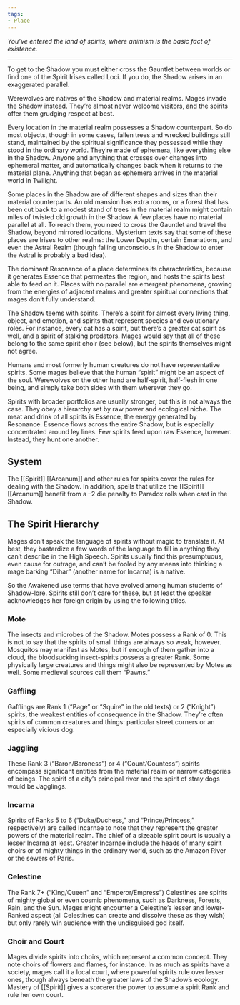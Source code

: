 ```yaml
---
tags:
- Place
---
```


_You’ve entered the land of spirits, where animism is the basic fact of existence._

---

To get to the Shadow you must either cross the Gauntlet between worlds or find one of the Spirit Irises called Loci. If you do, the Shadow arises in an exaggerated parallel.

Werewolves are natives of the Shadow and material realms. Mages invade the Shadow instead. They’re almost never welcome visitors, and the spirits offer them grudging respect at best.

Every location in the material realm possesses a Shadow counterpart. So do most objects, though in some cases, fallen trees and wrecked buildings still stand, maintained by the spiritual significance they possessed while they stood in the ordinary world. They’re made of ephemera, like everything else in the Shadow. Anyone and anything that crosses over changes into ephemeral matter, and automatically changes back when it returns to the material plane. Anything that began as ephemera arrives in the material world in Twilight.

Some places in the Shadow are of different shapes and sizes than their material counterparts. An old mansion has extra rooms, or a forest that has been cut back to a modest stand of trees in the material realm might contain miles of twisted old growth in the Shadow. A few places have no material parallel at all. To reach them, you need to cross the Gauntlet and travel the Shadow, beyond mirrored locations. Mysterium texts say that some of these places are Irises to other realms: the Lower Depths, certain Emanations, and even the Astral Realm (though falling unconscious in the Shadow to enter the Astral is probably a bad idea).

The dominant Resonance of a place determines its characteristics, because it generates Essence that permeates the region, and hosts the spirits best able to feed on it. Places with no parallel are emergent phenomena, growing from the energies of adjacent realms and greater spiritual connections that mages don’t fully understand.

The Shadow teems with spirits. There’s a spirit for almost every living thing, object, and emotion, and spirits that represent species and evolutionary roles. For instance, every cat has a spirit, but there’s a greater cat spirit as well, and a spirit of stalking predators. Mages would say that all of these belong to the same spirit choir (see below), but the spirits themselves might not agree.

Humans and most formerly human creatures do not have representative spirits. Some mages believe that the human “spirit” might be an aspect of the soul. Werewolves on the other hand are half-spirit, half-flesh in one being, and simply take both sides with them wherever they go.

Spirits with broader portfolios are usually stronger, but this is not always the case. They obey a hierarchy set by raw power and ecological niche. The meat and drink of all spirits is Essence, the energy generated by Resonance. Essence flows across the entire Shadow, but is especially concentrated around ley lines. Few spirits feed upon raw Essence, however. Instead, they hunt one another.

## System

The [[Spirit]] [[Arcanum]] and other rules for spirits cover the rules for dealing with the Shadow. In addition, spells that utilize the [[Spirit]] [[Arcanum]] benefit from a –2 die penalty to Paradox rolls when cast in the Shadow.

## The Spirit Hierarchy

Mages don’t speak the language of spirits without magic to translate it. At best, they bastardize a few words of the language to fill in anything they can’t describe in the High Speech. Spirits usually find this presumptuous, even cause for outrage, and can’t be fooled by any means into thinking a mage barking “Dihar” (another name for Incarna) is a native.

So the Awakened use terms that have evolved among human students of Shadow-lore. Spirits still don’t care for these, but at least the speaker acknowledges her foreign origin by using the following titles.

### Mote

The insects and microbes of the Shadow. Motes possess a Rank of 0. This is not to say that the spirits of small things are always so weak, however. Mosquitos may manifest as Motes, but if enough of them gather into a cloud, the bloodsucking insect-spirits possess a greater Rank. Some physically large creatures and things might also be represented by Motes as well. Some medieval sources call them “Pawns.”

### Gaffling

Gafflings are Rank 1 (“Page” or “Squire” in the old texts) or 2 (“Knight”) spirits, the weakest entities of consequence in the Shadow. They’re often spirits of common creatures and things: particular street corners or an especially vicious dog.

### Jaggling

These Rank 3 (“Baron/Baroness”) or 4 (“Count/Countess”) spirits encompass significant entities from the material realm or narrow categories of beings. The spirit of a city’s principal river and the spirit of stray dogs would be Jagglings.

### Incarna

Spirits of Ranks 5 to 6 (“Duke/Duchess,” and “Prince/Princess,” respectively) are called Incarnae to note that they represent the greater powers of the material realm. The chief of a sizeable spirit court is usually a lesser Incarna at least. Greater Incarnae include the heads of many spirit choirs or of mighty things in the ordinary world, such as the Amazon River or the sewers of Paris.

### Celestine

The Rank 7+ (“King/Queen” and “Emperor/Empress”) Celestines are spirits of mighty global or even cosmic phenomena, such as Darkness, Forests, Rain, and the Sun. Mages might encounter a Celestine’s lesser and lower-Ranked aspect (all Celestines can create and dissolve these as they wish) but only rarely win audience with the undisguised god itself.

### Choir and Court

Mages divide spirits into choirs, which represent a common concept. They note choirs of flowers and flames, for instance. In as much as spirits have a society, mages call it a local court, where powerful spirits rule over lesser ones, though always beneath the greater laws of the Shadow’s ecology.\
Mastery of [[Spirit]] gives a sorcerer the power to assume a spirit Rank and rule her own court.